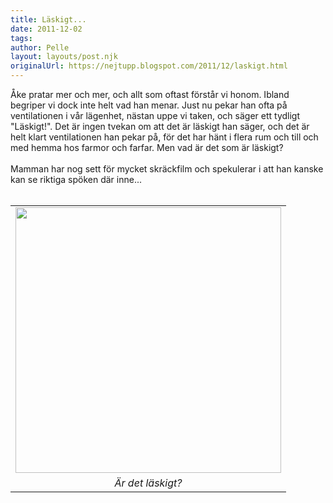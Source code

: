 ```yaml
---
title: Läskigt...
date: 2011-12-02
tags: 	
author: Pelle
layout: layouts/post.njk
originalUrl: https://nejtupp.blogspot.com/2011/12/laskigt.html
---
```


<div class="separator" style="clear: both; text-align: left;">Åke pratar mer och mer, och allt som oftast förstår vi honom. Ibland begriper vi dock inte helt vad han menar. Just nu pekar han ofta på ventilationen i vår lägenhet, nästan uppe vi taken, och säger ett tydligt "Läskigt!". Det är ingen tvekan om att det är läskigt han säger, och det är helt klart ventilationen han pekar på, för det har hänt i flera rum och till och med hemma hos farmor och farfar. Men vad är det som är läskigt?</div><div class="separator" style="clear: both; text-align: left;"><br></div><div class="separator" style="clear: both; text-align: left;">Mamman har nog sett för mycket skräckfilm och spekulerar i att han kanske kan se riktiga spöken där inne...</div><div class="separator" style="clear: both; text-align: left;"><br></div><table align="center" cellpadding="0" cellspacing="0" class="tr-caption-container" style="margin-left: auto; margin-right: auto; text-align: center;"><tbody><tr><td style="text-align: center;"> <img src="../../../img/2011/12/Hemma+i+advent-_MG_0118.jpg" width="425"></td></tr><tr><td class="tr-caption" style="text-align: center;"><i>Är det läskigt?</i></td></tr></tbody></table>
